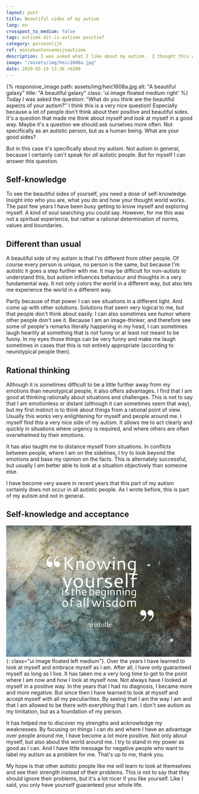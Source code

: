 ```yaml
---
layout: post
title: Beautiful sides of my autism
lang: en
crosspost_to_medium: false
tags: autisme dit-is-autisme positief
category: persoonlijk
ref: mooiekantenvanmijnautisme
description: I was asked what I like about my autism.  I thought this was a very nice question and write a piece about it today. The beauties of my autism
image: "/assets/img/heic1608a.jpg"
date: 2020-05-19 13:36 +0200
---
```

{% responsive_image path: assets/img/heic1608a.jpg alt: "A beautiful galaxy" title: "A beautiful galaxy" class: 'ui image floated medium right' %}
Today I was asked the question: "What do you think are the beautiful aspects of your autism?" I think this is a very nice question! Especially because a lot of people don't think about their positive and beautiful sides. It's a question that made me think about myself and look at myself in a good way. Maybe it's a question we should ask ourselves more often. Not specifically as an autistic person, but as a human being. What are your good sides?

But in this case it's specifically about my autism. Not autism in general, because I certainly can't speak for _all_ autistic people. But for myself I can answer this question.

## Self-knowledge

To see the beautiful sides of yourself, you need a dose of self-knowledge. Insight into who you are, what you do and how your thought world works. The past few years I have been busy getting to know myself and exploring myself. A kind of soul searching you could say. However, for me this was not a spiritual experience, but rather a rational determination of norms, values and boundaries.

## Different than usual

A beautiful side of my autism is that I'm different from other people. Of course every person is unique, no person is the same, but because I'm autistic it goes a step further with me. It may be difficult for non-autists to understand this, but autism influences behaviour and thoughts in a very fundamental way. It not only colors the world in a different way, but also lets me experience the world in a different way.

Partly because of that power I can see situations in a different light. And come up with other solutions. Solutions that seem very logical to me, but that people don't think about easily. I can also sometimes see humor where other people don't see it. Because I am an image-thinker, and therefore see some of people's remarks literally happening in my head, I can sometimes laugh heartily at something that is not funny or at least not meant to be funny. In my eyes those things can be very funny and make me laugh sometimes in cases that this is not entirely appropriate (according to neurotypical people then).

## Rational thinking

Although it is sometimes difficult to be a little further away from my emotions than neurotypical people, it also offers advantages. I find that I am good at thinking rationally about situations and challenges. This is not to say that I am emotionless or distant (although it can sometimes seem that way), but my first instinct is to think about things from a rational point of view. Usually this works very enlightening for myself and people around me. I myself find this a very nice side of my autism. It allows me to act clearly and quickly in situations where urgency is required, and where others are often overwhelmed by their emotions.

It has also taught me to distance myself from situations. In conflicts between people, where I am on the sidelines, I try to look beyond the emotions and base my opinion on the facts. This is alternately successful, but usually I am better able to look at a situation objectively than someone else.

I have become very aware in recent years that this part of my autism certainly does not occur in all autistic people. As I wrote before, this is part of my autism and not in general.

## Self-knowledge and acceptance
![Knowing yourself is the first step](/assets/img/quotezelfkennis.jpg){: class="ui image floated left medium"}.
Over the years I have learned to look at myself and embrace myself as I am. After all, I have only guaranteed myself as long as I live. It has taken me a very long time to get to the point where I am now and how I look at myself now. Not always have I looked at myself in a positive way. In the years that I had no diagnosis, I became more and more negative. But since then I have learned to look at myself and accept myself with all my peculiarities. By seeing that I am the way I am and that I am allowed to be there with everything that I am. I don't see autism as my limitation, but as a foundation of my person.

It has helped me to discover my strengths and acknowledge my weaknesses. By focusing on things I can do and where I have an advantage over people around me, I have become a lot more positive. Not only about myself, but also about the world around me. I try to stand in my power as good as I can. And I have little message for negative people who want to label my autism as a problem for me. That's up to me, thank you.

My hope is that other autistic people like me will learn to look at themselves and see their strength instead of their problems. This is not to say that they should ignore their problems, but it's a lot nicer if you like yourself. Like I said, you only have yourself guaranteed your whole life.
